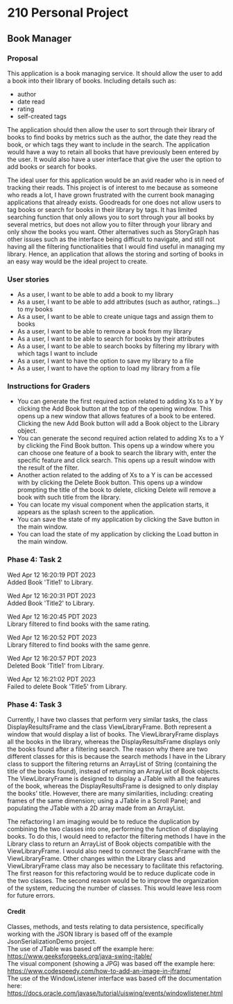 # 210 Personal Project
## Book Manager

### Proposal

This application is a book managing service. It should allow the user to add a book into their library of books. 
Including details such as: 
- author
- date read
- rating
- self-created tags

The application should then allow the user to sort through their library of books 
to find books by metrics such as the author, the date they read the book, or which tags they want to include in the 
search. The application would have a way to retain all books that have previously been entered by the user. It would 
also have a user interface that give the user the option to add books or search for books.

The ideal user for this application would be an avid reader who is in need of tracking their reads. This project is 
of interest to me because as someone who reads a lot, I have grown frustrated with the current book managing 
applications that already exists. Goodreads for one does not allow users to tag books or search for books in their 
library by tags. It has limited searching function that only allows you to sort through your all books by several 
metrics, but does not allow you to filter through your library and only show the books you want. Other alternatives 
such as StoryGraph has other issues such as the interface being difficult to navigate, and still not having all the 
filtering functionalities that I would find useful in managing my library. Hence, an application that allows the 
storing and sorting of books in an easy way would be the ideal project to create.

### User stories
- As a user, I want to be able to add a book to my library
- As a user, I want to be able to add attributes (such as author, ratings...) to my books
- As a user, I want to be able to create unique tags and assign them to books
- As a user, I want to be able to remove a book from my library
- As a user, I want to be able to search for books by their attributes
- As a user, I want to be able to search books by filtering my library with which tags I want to include 
- As a user, I want to have the option to save my library to a file
- As a user, I want to have the option to load my library from a file

### Instructions for Graders
- You can generate the first required action related to adding Xs to a Y by clicking the Add Book button at the top 
  of the opening window. This opens up a new window that allows features of a book to be entered. Clicking the new Add 
  Book button will add a Book object to the Library object.
- You can generate the second required action related to adding Xs to a Y by clicking the Find Book button. This 
  opens up a window where you can choose one feature of a book to search the library with, enter the specific 
  feature and click search. This opens up a result window with the result of the filter. 
- Another action related to the adding of Xs to a Y is can be accessed with by clicking the Delete Book button. This 
  opens up a window prompting the title of the book to delete, clicking Delete will remove a book with such title 
  from the library.
- You can locate my visual component when the application starts, it appears as the splash screen to the application.
- You can save the state of my application by clicking the Save button in the main window.
- You can load the state of my application by clicking the Load button in the main window.

### Phase 4: Task 2
Wed Apr 12 16:20:19 PDT 2023<br/>
Added Book 'Title1' to Library.

Wed Apr 12 16:20:31 PDT 2023<br/>
Added Book 'Title2' to Library.

Wed Apr 12 16:20:45 PDT 2023<br/>
Library filtered to find books with the same rating.

Wed Apr 12 16:20:52 PDT 2023<br/>
Library filtered to find books with the same genre.

Wed Apr 12 16:20:57 PDT 2023<br/>
Deleted Book 'Title1' from Library.

Wed Apr 12 16:21:02 PDT 2023<br/>
Failed to delete Book 'Title5' from Library.

### Phase 4: Task 3
Currently, I have two classes that perform very similar tasks, the class DisplayResultsFrame and the class 
ViewLibraryFrame. Both represent a window that would display a list of books. The ViewLibraryFrame displays all the 
books in the library, whereas the DisplayResultsFrame displays only the books found after a filtering search. The 
reason why there are two different classes for this is because the search methods I have in the Library class to 
support the filtering returns an ArrayList of String (containing the title of the books found), instead of returning 
an ArrayList of Book objects. The ViewLibraryFrame is designed to display a JTable with all the features of the book,
whereas the DisplayResultsFrame is designed to only display the books' title. However, there are many similarities, 
including: creating frames of the same dimension; using a JTable in a Scroll Panel; and populating the JTable with a 
2D array made from an ArrayList. 

The refactoring I am imaging would be to reduce the duplication by combining the two classes into one, performing the 
function of displaying books. To do this, I would need to refactor the filtering methods I have in the Library class 
to return an ArrayList of Book objects compatible with the ViewLibraryFrame. I would also need to connect the 
SearchFrame with the ViewLibraryFrame. Other changes within the Library class and ViewLibraryFrame class may also be 
necessary to facilitate this refactoring. The first reason for this refactoring would be to reduce duplicate code in 
the two classes. The second reason would be to improve the organization of the system, reducing the number of 
classes. This would leave less room for future errors. 


#### Credit
Classes, methods, and tests relating to data persistence, specifically working with the JSON library is based off of 
the example JsonSerializationDemo project.<br/>
The use of JTable was based off the example here: https://www.geeksforgeeks.org/java-swing-jtable/ <br/>
The visual component (showing a JPG) was based off the example here: https://www.codespeedy.com/how-to-add-an-image-in-jframe/ <br/>
The use of the WindowListener interface was based off the documentation here: https://docs.oracle.com/javase/tutorial/uiswing/events/windowlistener.html